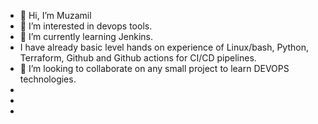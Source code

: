 - 👋 Hi, I’m Muzamil
- 👀 I’m interested in devops tools.
- 🌱 I’m currently learning Jenkins.
- I have already basic level hands on experience of Linux/bash, Python, Terraform, Github and Github actions for CI/CD pipelines. 
- 💞️ I’m looking to collaborate on any small project to learn DEVOPS technologies.
- 
- 
- 

<!---
aliMuzamil1/aliMuzamil1 is a ✨ special ✨ repository because its `README.md` (this file) appears on your GitHub profile.
You can click the Preview link to take a look at your changes.
--->
